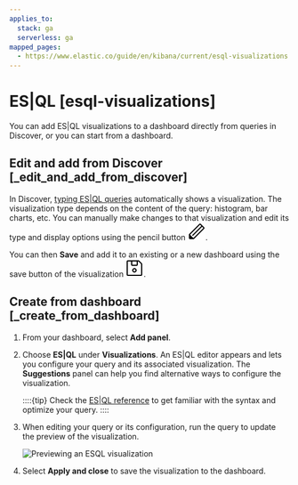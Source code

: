 ```yaml
---
applies_to:
  stack: ga
  serverless: ga
mapped_pages:
  - https://www.elastic.co/guide/en/kibana/current/esql-visualizations.html
---
```


# ES|QL [esql-visualizations]

You can add ES|QL visualizations to a dashboard directly from queries in Discover, or you can start from a dashboard.


## Edit and add from Discover [_edit_and_add_from_discover]

In Discover, [typing ES|QL queries](../query-filter/languages/esql-kibana.md) automatically shows a visualization. The visualization type depends on the content of the query: histogram, bar charts, etc. You can manually make changes to that visualization and edit its type and display options using the pencil button ![pencil button](../../images/kibana-esql-icon-edit-visualization.svg "").

You can then **Save** and add it to an existing or a new dashboard using the save button of the visualization ![save button](../../images/kibana-esql-icon-save-visualization.svg "").


## Create from dashboard [_create_from_dashboard]

1. From your dashboard, select **Add panel**.
2. Choose **ES|QL** under **Visualizations**. An ES|QL editor appears and lets you configure your query and its associated visualization. The **Suggestions** panel can help you find alternative ways to configure the visualization.

   ::::{tip}
   Check the [ES|QL reference](elasticsearch://reference/query-languages/esql.md) to get familiar with the syntax and optimize your query.
   ::::

3. When editing your query or its configuration, run the query to update the preview of the visualization.

    ![Previewing an ESQL visualization](https://images.contentstack.io/v3/assets/bltefdd0b53724fa2ce/blt69dcceb4f1e12bc1/66c752d6aff77d384dc44209/edit-esql-visualization.gif "")

4. Select **Apply and close** to save the visualization to the dashboard.

